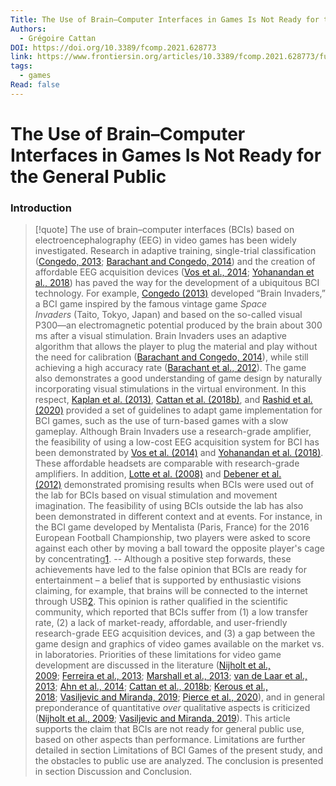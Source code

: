 ```yaml
---
Title: The Use of Brain–Computer Interfaces in Games Is Not Ready for the General Public
Authors:
  - Grégoire Cattan
DOI: https://doi.org/10.3389/fcomp.2021.628773
link: https://www.frontiersin.org/articles/10.3389/fcomp.2021.628773/full
tags:
  - games
Read: false
---
```


# The Use of Brain–Computer Interfaces in Games Is Not Ready for the General Public

### Introduction
>[!quote] The use of brain–computer interfaces (BCIs) based on electroencephalography (EEG) in video games has been widely investigated. Research in adaptive training, single-trial classification ([Congedo, 2013](https://www.frontiersin.org/articles/10.3389/fcomp.2021.628773/full#B13); [Barachant and Congedo, 2014](https://www.frontiersin.org/articles/10.3389/fcomp.2021.628773/full#B7)) and the creation of affordable EEG acquisition devices ([Vos et al., 2014](https://www.frontiersin.org/articles/10.3389/fcomp.2021.628773/full#B34); [Yohanandan et al., 2018](https://www.frontiersin.org/articles/10.3389/fcomp.2021.628773/full#B36)) has paved the way for the development of a ubiquitous BCI technology. For example, [Congedo (2013)](https://www.frontiersin.org/articles/10.3389/fcomp.2021.628773/full#B13) developed “Brain Invaders,” a BCI game inspired by the famous vintage game _Space Invaders_ (Taito, Tokyo, Japan) and based on the so-called visual P300—an electromagnetic potential produced by the brain about 300 ms after a visual stimulation. Brain Invaders uses an adaptive algorithm that allows the player to plug the material and play without the need for calibration ([Barachant and Congedo, 2014](https://www.frontiersin.org/articles/10.3389/fcomp.2021.628773/full#B7)), while still achieving a high accuracy rate ([Barachant et al., 2012](https://www.frontiersin.org/articles/10.3389/fcomp.2021.628773/full#B6)). The game also demonstrates a good understanding of game design by naturally incorporating visual stimulations in the virtual environment. In this respect, [Kaplan et al. (2013)](https://www.frontiersin.org/articles/10.3389/fcomp.2021.628773/full#B18), [Cattan et al. (2018b)](https://www.frontiersin.org/articles/10.3389/fcomp.2021.628773/full#B10), and [Rashid et al. (2020)](https://www.frontiersin.org/articles/10.3389/fcomp.2021.628773/full#B25) provided a set of guidelines to adapt game implementation for BCI games, such as the use of turn-based games with a slow gameplay. Although Brain Invaders use a research-grade amplifier, the feasibility of using a low-cost EEG acquisition system for BCI has been demonstrated by [Vos et al. (2014)](https://www.frontiersin.org/articles/10.3389/fcomp.2021.628773/full#B34) and [Yohanandan et al. (2018)](https://www.frontiersin.org/articles/10.3389/fcomp.2021.628773/full#B36). These affordable headsets are comparable with research-grade amplifiers. In addition, [Lotte et al. (2008)](https://www.frontiersin.org/articles/10.3389/fcomp.2021.628773/full#B20) and [Debener et al. (2012)](https://www.frontiersin.org/articles/10.3389/fcomp.2021.628773/full#B14) demonstrated promising results when BCIs were used out of the lab for BCIs based on visual stimulation and movement imagination. The feasibility of using BCIs outside the lab has also been demonstrated in different context and at events. For instance, in the BCI game developed by Mentalista (Paris, France) for the 2016 European Football Championship, two players were asked to score against each other by moving a ball toward the opposite player's cage by concentrating[1](https://www.frontiersin.org/articles/10.3389/fcomp.2021.628773/full#note1).     --   Although a positive step forwards, these achievements have led to the false opinion that BCIs are ready for entertainment – a belief that is supported by enthusiastic visions claiming, for example, that brains will be connected to the internet through USB[2](https://www.frontiersin.org/articles/10.3389/fcomp.2021.628773/full#note2). This opinion is rather qualified in the scientific community, which reported that BCIs suffer from (1) a low transfer rate, (2) a lack of market-ready, affordable, and user-friendly research-grade EEG acquisition devices, and (3) a gap between the game design and graphics of video games available on the market vs. in laboratories. Priorities of these limitations for video game development are discussed in the literature ([Nijholt et al., 2009](https://www.frontiersin.org/articles/10.3389/fcomp.2021.628773/full#B22); [Ferreira et al., 2013](https://www.frontiersin.org/articles/10.3389/fcomp.2021.628773/full#B15); [Marshall et al., 2013](https://www.frontiersin.org/articles/10.3389/fcomp.2021.628773/full#B21); [van de Laar et al., 2013](https://www.frontiersin.org/articles/10.3389/fcomp.2021.628773/full#B32); [Ahn et al., 2014](https://www.frontiersin.org/articles/10.3389/fcomp.2021.628773/full#B2); [Cattan et al., 2018b](https://www.frontiersin.org/articles/10.3389/fcomp.2021.628773/full#B10); [Kerous et al., 2018](https://www.frontiersin.org/articles/10.3389/fcomp.2021.628773/full#B19); [Vasiljevic and Miranda, 2019](https://www.frontiersin.org/articles/10.3389/fcomp.2021.628773/full#B33); [Pierce et al., 2020](https://www.frontiersin.org/articles/10.3389/fcomp.2021.628773/full#B23)), and in general preponderance of quantitative _over_ qualitative aspects is criticized ([Nijholt et al., 2009](https://www.frontiersin.org/articles/10.3389/fcomp.2021.628773/full#B22); [Vasiljevic and Miranda, 2019](https://www.frontiersin.org/articles/10.3389/fcomp.2021.628773/full#B33)). This article supports the claim that BCIs are not ready for general public use, based on other aspects than performance. Limitations are further detailed in section Limitations of BCI Games of the present study, and the obstacles to public use are analyzed. The conclusion is presented in section Discussion and Conclusion.

